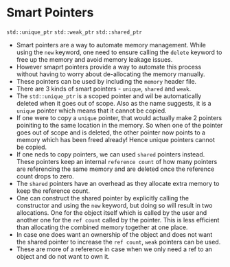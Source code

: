 # Smart Pointers

`std::unique_ptr`  `std::weak_ptr`  `std::shared_ptr`

* Smart pointers are a way to automate memory management. While using the `new` keyword, one need to ensure calling the `delete` keyword to free up the memory
and avoid memory leakage issues.
* However smaprt pointers provide a way to automate this process without having to worry about de-allocating the memory manually.
* These pointers can be used by including the `memory` header file.
* There are 3 kinds of smart pointers - `unique`, `shared` and `weak`.
* The `std::unique_ptr` is a scoped pointer and wil be automatically deleted when it goes out of scope. Also as the name suggests, it is a `unique` pointer which 
means that it cannot be copied.
* If one were to copy a `unique` pointer, that would actually make 2 pointers poiniting to the same location in the memory. So when one of the pointer goes out of scope 
and is deleted, the other pointer now points to a memory which has been freed already! Hence unique pointers cannot be copied.
* If one neds to copy pointers, we can used `shared` pointers instead. These pointers keep an internal `reference count` of how many pointers are referencing the same 
memory and are deleted once the reference count drops to zero.
* The `shared` pointers have an overhead as they allocate extra memory to keep the reference count. 
* One can construct the shared pointer by explicitly calling the constructor and using the `new` keyword, but doing so will result in two allocations. One for the object 
itself which is called by the user and another one for the `ref count` called by the pointer. This is less efficient than allocating the combined memory together at one place. 
* In case one does want an ownership of the object and does not want the shared pointer to increase the `ref count`, `weak` pointers can be used.
* These are more of a reference in case when we only need a ref to an object and do not want to own it.
